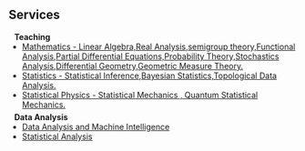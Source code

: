 ## Services

<h4 style="margin:0 10px 0;">Teaching</h4>

<ul style="margin:0 0 5px;">
  <li><a href="http://cvpr2023.thecvf.com/"><autocolor>Mathematics -  Linear Algebra,Real Analysis,semigroup theory,Functional Analysis,Partial Differential Equations,Probability Theory,Stochastics Analysis,Differential Geometry,Geometric Measure Theory.</autocolor></a></li>
  <li><a href="http://iccv2021.thecvf.com/"><autocolor>Statistics - Statistical Inference,Bayesian Statistics,Topological Data Analysis. </autocolor></a></li>
  <li><a href="https://eccv2022.ecva.net/"><autocolor>Statistical Physics - Statistical Mechanics , Quantum Statistical Mechanics.</autocolor></a></li>
</ul>

<h4 style="margin:0 10px 0;">Data Analysis</h4>

<ul style="margin:0 0 20px;">
  <li><a href="https://www.computer.org/csdl/journal/tp"><autocolor>Data Analysis and Machine Intelligence </autocolor></a></li>
  <li><a href="https://www.springer.com/journal/11263"><autocolor>Statistical Analysis </autocolor></a></li>
</ul>
